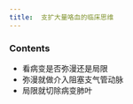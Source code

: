 ```yaml
---
title:  支扩大量咯血的临床思维
--- 
```


### Contents
- 看病变是否弥漫还是局限
- 弥漫就做介入阻塞<span class="bred">支气管动脉</span>
- 局限就切除病变肺叶
